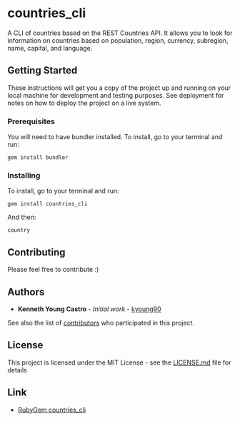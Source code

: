 # countries_cli

A CLI of countries based on the REST Countries API. It allows you to look for information on countries based on population, region, currency, subregion, name, capital, and language.

## Getting Started

These instructions will get you a copy of the project up and running on your local machine for development and testing purposes. See deployment for notes on how to deploy the project on a live system.

### Prerequisites

You will need to have bundler installed. To install, go to your terminal and run:

```
gem install bundler
```

### Installing

To install, go to your terminal and run:

```
gem install countries_cli
```

And then:

```
country
```

## Contributing

Please feel free to contribute :)

## Authors

* **Kenneth Young Castro** - *Initial work* - [kyoung90](https://github.com/kyoung90)

See also the list of [contributors](https://github.com/kyoung90/country/graphs/contributors) who participated in this project.

## License

This project is licensed under the MIT License - see the [LICENSE.md](LICENSE.md) file for details

## Link

* [RubyGem countries_cli](https://rubygems.org/gems/countries_cli) 